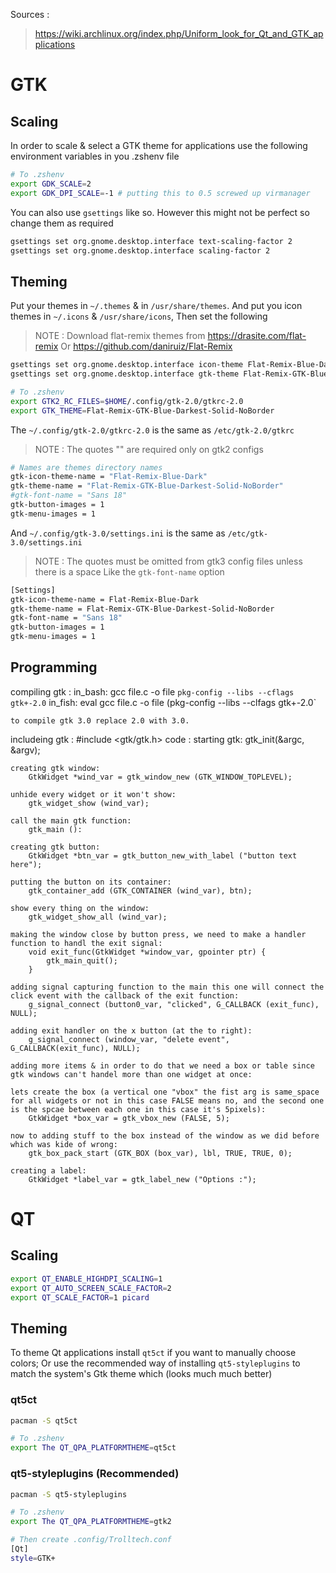 Sources :
> https://wiki.archlinux.org/index.php/Uniform_look_for_Qt_and_GTK_applications

# GTK

## Scaling
In order to scale & select a GTK theme for applications use the following environment variables in you .zshenv file

```bash
# To .zshenv
export GDK_SCALE=2
export GDK_DPI_SCALE=-1 # putting this to 0.5 screwed up virmanager
```

You can also use `gsettings` like so. However this might not be perfect so change them as required

```bash
gsettings set org.gnome.desktop.interface text-scaling-factor 2
gsettings set org.gnome.desktop.interface scaling-factor 2
```


## Theming

Put your themes in `~/.themes` & in `/usr/share/themes`. And put you icon themes in `~/.icons` & `/usr/share/icons`, Then set the following

> NOTE : Download flat-remix themes from
> https://drasite.com/flat-remix
> Or
> https://github.com/daniruiz/Flat-Remix

```bash
gsettings set org.gnome.desktop.interface icon-theme Flat-Remix-Blue-Dark
gsettings set org.gnome.desktop.interface gtk-theme Flat-Remix-GTK-Blue-Darkest-Solid-NoBorder
```

```bash
# To .zshenv
export GTK2_RC_FILES=$HOME/.config/gtk-2.0/gtkrc-2.0
export GTK_THEME=Flat-Remix-GTK-Blue-Darkest-Solid-NoBorder
```

The `~/.config/gtk-2.0/gtkrc-2.0` is the same as `/etc/gtk-2.0/gtkrc`
> NOTE : The quotes "" are required only on gtk2 configs

```bash
# Names are themes directory names
gtk-icon-theme-name = "Flat-Remix-Blue-Dark"
gtk-theme-name = "Flat-Remix-GTK-Blue-Darkest-Solid-NoBorder"
#gtk-font-name = "Sans 18"
gtk-button-images = 1
gtk-menu-images = 1
```

And `~/.config/gtk-3.0/settings.ini` is the same as `/etc/gtk-3.0/settings.ini`
> NOTE : The quotes must be omitted from gtk3 config files unless there is a space
> Like the `gtk-font-name` option

```bash
[Settings]
gtk-icon-theme-name = Flat-Remix-Blue-Dark
gtk-theme-name = Flat-Remix-GTK-Blue-Darkest-Solid-NoBorder
gtk-font-name = "Sans 18"
gtk-button-images = 1
gtk-menu-images = 1
```

## Programming
compiling gtk :
	in_bash:  gcc file.c -o file `pkg-config --libs --cflags gtk+-2.0`
	in_fish: eval gcc file.c -o file (pkg-config --libs --clfags gtk+-2.0`

	to compile gtk 3.0 replace 2.0 with 3.0.

includeing gtk :
	#include <gtk/gtk.h>
code :
	starting gtk:
		gtk_init(&argc, &argv);

	creating gtk window:
		GtkWidget *wind_var = gtk_window_new (GTK_WINDOW_TOPLEVEL);

	unhide every widget or it won't show:
		gtk_widget_show (wind_var);

	call the main gtk function:
		gtk_main ():

	creating gtk button:
		GtkWidget *btn_var = gtk_button_new_with_label ("button text here");

	putting the button on its container:
		gtk_container_add (GTK_CONTAINER (wind_var), btn);

	show every thing on the window:
		gtk_widget_show_all (wind_var);

	making the window close by button press, we need to make a handler function to handl the exit signal:
		void exit_func(GtkWidget *window_var, gpointer ptr) {
			gtk_main_quit();
		}

	adding signal capturing function to the main this one will connect the click event with the callback of the exit function:
		g_signal_connect (button0_var, "clicked", G_CALLBACK (exit_func), NULL);

	adding exit handler on the x button (at the to right):
		g_signal_connect (window_var, "delete event", G_CALLBACK(exit_func), NULL);

	adding more items & in order to do that we need a box or table since gtk windows can't handel more than one widget at once:

	lets create the box (a vertical one "vbox" the fist arg is same_space for all widgets or not in this case FALSE means no, and the second one is the spcae between each one in this case it's 5pixels):
		GtkWidget *box_var = gtk_vbox_new (FALSE, 5);

	now to adding stuff to the box instead of the window as we did before which was kide of wrong:
		gtk_box_pack_start (GTK_BOX (box_var), lbl, TRUE, TRUE, 0);

	creating a label:
		GtkWidget *label_var = gtk_label_new ("Options :");



# QT

## Scaling

```bash
export QT_ENABLE_HIGHDPI_SCALING=1
export QT_AUTO_SCREEN_SCALE_FACTOR=2
export QT_SCALE_FACTOR=1 picard
```

## Theming

To theme Qt applications install `qt5ct` if you want to manually choose colors; Or use the recommended way of installing `qt5-styleplugins` to match the system's Gtk theme which (looks much much better)

### qt5ct

```bash
pacman -S qt5ct

# To .zshenv
export The QT_QPA_PLATFORMTHEME=qt5ct
```

### qt5-styleplugins (Recommended)

```bash
pacman -S qt5-styleplugins

# To .zshenv
export The QT_QPA_PLATFORMTHEME=gtk2

# Then create .config/Trolltech.conf
[Qt]
style=GTK+
```


